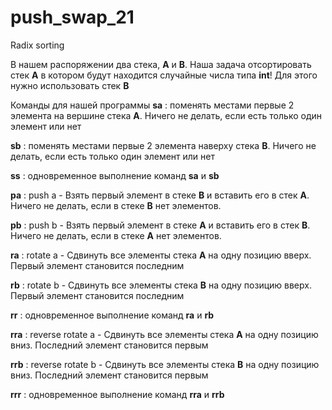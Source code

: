 # push_swap_21
Radix sorting

В нашем распоряжении два стека, **A** и **B**. Наша задача отсортировать стек **A** в котором будут находится случайные числа типа **int**! Для этого нужно использовать стек **B** 


Команды для нашей программы
**sa** : поменять местами первые 2 элемента на вершине стека **A**. Ничего не делать, если есть только один элемент или нет

**sb** : поменять местами первые 2 элемента наверху стека **B**. Ничего не делать, если есть только один элемент или нет

**ss** : одновременное выполнение команд **sa** и **sb**

**pa** : push a - Взять первый элемент в стеке **B** и вставить его в стек **A**. Ничего не делать, если в стеке **B** нет элементов.

**pb** : push b - Взять первый элемент в стеке **A** и вставить его в стек **B**. Ничего не делать, если в стеке **A** нет элементов.

**ra** : rotate a - Сдвинуть все элементы стека **A** на одну позицию вверх. Первый элемент становится последним

**rb** : rotate b - Сдвинуть все элементы стека **B** на одну позицию вверх. Первый элемент становится последним

**rr** : одновременное выполнение команд **ra** и **rb**

**rra** : reverse rotate a - Сдвинуть все элементы стека **A** на одну позицию вниз. Последний элемент становится первым

**rrb** : reverse rotate b - Сдвинуть все элементы стека **B** на одну позицию вниз. Последний элемент становится первым

**rrr** : одновременное выполнение команд **rra** и **rrb**
